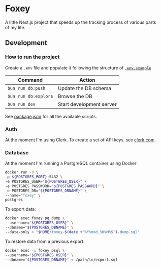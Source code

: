 # Foxey

A little Next.js project that speeds up the tracking process of various parts of my life.

## Development

### How to run the project

Create a `.env` file and populate it following the structure of [`.env.example`](.env.example)

| Command              | Action                   |
| -------------------- | ------------------------ |
| `bun run db:push`    | Update the DB schema     |
| `bun run db:explore` | Browse the DB            |
| `bun run dev`        | Start development server |

See [package.json](./package.json) for all the available scripts.

### Auth

At the moment I'm using Clerk. To create a set of API keys, see [clerk.com](https://clerk.com).

### Database

At the moment I'm running a PostgreSQL container using Docker:

```sh
docker run -d \
-p ${POSTGRES_PORT}:5432 \
-e POSTGRES_USER="${POSTGRES_USER}" \
-e POSTGRES_PASSWORD="${POSTGRES_PASSWORD}" \
-e POSTGRES_DB="${POSTGRES_DBNAME}" \
--name="foxey" \
postgres
```

To export data:

```sh
docker exec foxey pg_dump \
--username="${POSTGRES_USER}" \
--dbname="${POSTGRES_DBNAME}" \
--data-only > "$HOME/foxey-$(date +'%Y%m%d_%H%M%S')-dump.sql"
```

To restore data from a previous export:

```sh
docker exec -i foxey psql \
--username="${POSTGRES_USER}" \
--dbname="${POSTGRES_DBNAME}" < /path/to/export.sql
```
